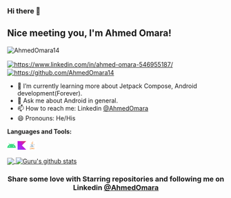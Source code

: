 
### Hi there 👋

## Nice meeting you, I'm Ahmed Omara!

<p><img align="center" src="https://komarev.com/ghpvc/?username=AhmedOmara14" alt="AhmedOmara14" /></p>

<a href="https://linkedin.com/in/ahmed-omara-546955187/" target="blank"><img align="center" src="https://cdn.jsdelivr.net/npm/simple-icons@3.0.1/icons/linkedin.svg" alt="https://www.linkedin.com/in/ahmed-omara-546955187/" height="30" width="40" /></a>
<a href="https://github.com/AhmedOmara14" target="blank"><img align="center" src="https://cdn.jsdelivr.net/npm/simple-icons@3.0.1/icons/github.svg" alt="https://github.com/AhmedOmara14" height="30" width="40" /></a>
</p>

- 🌱 I’m currently learning more about Jetpack Compose, Android development(Forever).
- 💬 Ask me about Android in general.
- 📫 How to reach me: Linkedin <a href="https://www.linkedin.com/in/ahmed-omara-546955187/">@AhmedOmara</a>
- 😄 Pronouns: He/His



**Languages and Tools:**  

<code><img height="20" src="https://raw.githubusercontent.com/github/explore/80688e429a7d4ef2fca1e82350fe8e3517d3494d/topics/android/android.png"></code>
<code><img height="20" src="https://raw.githubusercontent.com/github/explore/80688e429a7d4ef2fca1e82350fe8e3517d3494d/topics/kotlin/kotlin.png"></code>
<code><img height="20" src="https://raw.githubusercontent.com/github/explore/80688e429a7d4ef2fca1e82350fe8e3517d3494d/topics/java/java.png"></code>


<a href="https://github.com/AhmedOmara14">
  <img align="center" src="https://github-readme-stats.vercel.app/api/top-langs/?username=AhmedOmara14&theme=light&hide_langs_below=1" />
</a>
<a href="https://github.com/AhmedOmara14">
 <img align="center" src="https://github-readme-stats.vercel.app/api?username=AhmedOmara14&show_icons=true&theme=light&line_height=27" alt="Guru's github stats"/>
</a>

<div align="center">

### Share some love with Starring repositories and following me on Linkedin <a href="https://www.linkedin.com/in/ahmed-omara-546955187/">@AhmedOmara</a> 

</div>



